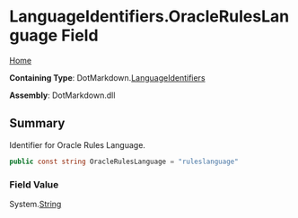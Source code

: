 # LanguageIdentifiers\.OracleRulesLanguage Field

[Home](../../../README.md)

**Containing Type**: DotMarkdown\.[LanguageIdentifiers](../README.md)

**Assembly**: DotMarkdown\.dll

## Summary

Identifier for Oracle Rules Language\.

```csharp
public const string OracleRulesLanguage = "ruleslanguage"
```

### Field Value

System\.[String](https://docs.microsoft.com/en-us/dotnet/api/system.string)

